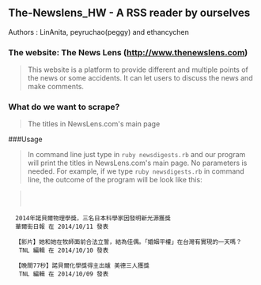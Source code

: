 
## The-Newslens_HW - A RSS reader by ourselves

Authors : LinAnita, peyruchao(peggy) and ethancychen

### The website: The News Lens (http://www.thenewslens.com)
> This website is a platform to provide different and multiple points of the news or some accidents.
It can let users to discuss the news and make comments.

### What do we want to scrape?

> The titles in NewsLens.com's main page

###Usage
> In command line just type in 
```ruby newsdigests.rb```
and our program will print the titles in NewsLens.com's main page. No parameters is needed.
For example, if we type ```ruby newsdigests.rb``` in command line, the outcome of the program will be look like this:

> <pre> 
      2014年諾貝爾物理學獎，三名日本科學家因發明新光源獲獎
      華爾街日報 在 2014/10/11 發表
      
      【影片】她和她在牧師面前合法立誓，結為佳偶。「婚姻平權」在台灣有實現的一天嗎？
       TNL 編輯 在 2014/10/10 發表
       
      【晚間77秒】諾貝爾化學獎得主出爐 美德三人獲獎
       TNL 編輯 在 2014/10/09 發表
</pre>

